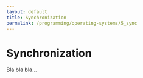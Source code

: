 ```yaml
---
layout: default
title: Synchronization
permalink: /programming/operating-systems/5_sync
---
```


# Synchronization

Bla bla bla...

